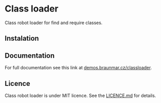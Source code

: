 Class loader
==============================
Class robot loader for find and require classes.

Instalation
-----------


Documentation
-------------
For full documentation see this link at [demos.braunmar.cz/classloader](http://demos.braunmar.cz/classloader).

Licence
-------
Class robot loader is under MIT licence. See the [LICENCE.md](https://github.com/braunmar/classloader/blob/master/LICENSE.md) for details.